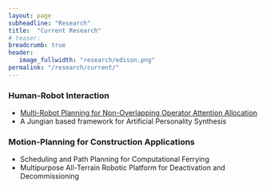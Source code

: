 ```yaml
---
layout: page
subheadline: "Research"
title:  "Current Research"
# teaser: 
breadcrumb: true
header:
   image_fullwidth: "research/edison.png"
permalink: "/research/current/"
---
```


### Human-Robot Interaction
- [Multi-Robot Planning for Non-Overlapping Operator Attention Allocation](/research/projects/operator-attention/)
- A Jungian based framework for Artificial Personality Synthesis

### Motion-Planning for Construction Applications
- Scheduling and Path Planning for Computational Ferrying
- Multipurpose All-Terrain Robotic Platform for Deactivation and Decommissioning
